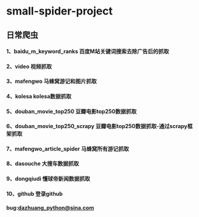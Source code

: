 # small-spider-project
## 日常爬虫

#### 1、baidu_m_keyword_ranks 百度M站关键词搜索去除广告后的抓取
#### 2、video 视频抓取
#### 3、mafengwo 马蜂窝游记和图片抓取 
#### 4、kolesa kolesa数据抓取 
#### 5、douban_movie_top250 豆瓣电影top250数据抓取 
#### 6、douban_movie_top250_scrapy 豆瓣电影top250数据抓取-通过scrapy框架抓取 
#### 7、mafengwo_article_spider 马蜂窝所有游记抓取
#### 8、dasouche 大搜车数据抓取
#### 9、dongqiudi 懂球帝新闻数据抓取
#### 10、github 登录github



#### bug:dazhuang_python@sina.com
